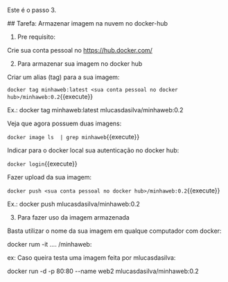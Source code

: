 Este é o passo 3.

## Tarefa: Armazenar imagem na nuvem no docker-hub

1) Pre requisito:

Crie sua conta pessoal no https://hub.docker.com/

2) Para armazenar sua imagem no docker hub

Criar um alias (tag) para a sua imagem:

`docker tag minhaweb:latest <sua conta pessoal no docker hub>/minhaweb:0.2`{{execute}}

Ex.: docker tag minhaweb:latest mlucasdasilva/minhaweb:0.2

Veja que agora possuem duas imagens:

`docker image ls  | grep minhaweb`{{execute}}

Indicar para o docker local sua autenticação no docker hub:

`docker login`{{execute}}

Fazer upload da sua imagem:

`docker push <sua conta pessoal no docker hub>/minhaweb:0.2`{{execute}}

Ex.: docker push mlucasdasilva/minhaweb:0.2

3) Para fazer uso da imagem armazenada

Basta utilizar o nome da sua imagem em qualque computador com docker:

docker rum -it  ....  <sua conta pessoal no docker hub>/minhaweb:<tag de versao>

ex: Caso queira testa uma imagem feita por mlucasdasilva:

docker run -d -p 80:80 --name web2 mlucasdasilva/minhaweb:0.2



